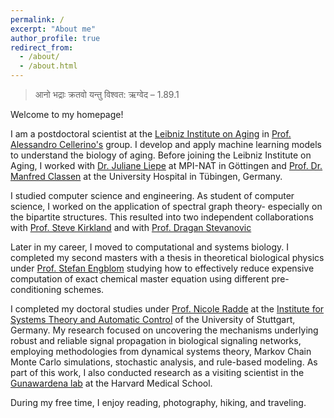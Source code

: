 ```yaml
---
permalink: /
excerpt: "About me"
author_profile: true
redirect_from: 
  - /about/
  - /about.html
---
```


> आनो भद्राः क्रतवो यन्तु विश्वत: ऋग्वेद – 1.89.1 

Welcome to my homepage! 

I am a postdoctoral scientist at the [Leibniz Institute on Aging](https://www.leibniz-fli.de/) in [Prof. Alessandro Cellerino's](https://www.leibniz-fli.de/research/associated-research-groups/cellerino) group. I develop and apply machine learning models to understand the biology of aging. Before joining the Leibniz Institute on Aging, I worked with [Dr. Juliane Liepe](https://www.mpinat.mpg.de/de/liepe) at MPI-NAT in Göttingen and [Prof. Dr. Manfred Classen](https://claassenlab.github.io/people/manfred-claassen/) at the University Hospital in Tübingen, Germany.

I studied computer science and engineering. As student of computer science, I worked on the application of spectral graph theory- especially on the bipartite structures. This resulted into two independent collaborations with [Prof. Steve Kirkland](https://server.math.umanitoba.ca/~kirkland/) and with [Prof. Dragan Stevanovic](https://www.linkedin.com/in/dragan-stevanovic-2222977/)

Later in my career, I moved to computational and systems biology. I completed my second masters with a thesis in theoretical biological physics under [Prof. Stefan Engblom](https://stefanengblom.github.io//) studying how to effectively reduce expensive computation of exact chemical master equation using different pre-conditioning schemes.

I completed my doctoral studies under [Prof. Nicole Radde](https://www.isa.uni-stuttgart.de/institut/team/Radde-00003/) at the [Institute for Systems Theory and Automatic Control](https://www.ist.uni-stuttgart.de/) of the University of Stuttgart, Germany. 
My research focused on uncovering the mechanisms underlying robust and reliable signal propagation in biological signaling networks, employing methodologies from dynamical systems theory, Markov Chain Monte Carlo simulations, stochastic analysis, and rule-based modeling. As part of this work, I also conducted research as a visiting scientist in the [Gunawardena lab](https://sysbio.med.harvard.edu/jeremy-gunawardena) at the Harvard Medical School. 


During my free time, I enjoy reading, photography, hiking, and traveling. 

